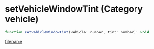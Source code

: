 # setVehicleWindowTint (Category vehicle)

```js
function setVehicleWindowTint(vehicle: number, tint: number): void
```

[filename](setVehicleWindowTint_m.md ':include')